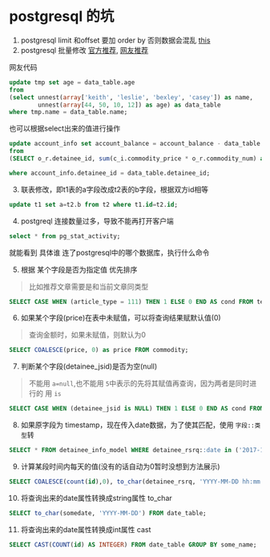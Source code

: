# postgresql 的坑

1. postgresql  limit 和offset 要加 order by  否则数据会混乱 [this](https://www.postgresql.org/docs/current/static/queries-limit.html)
2. postgresql 批量修改 [官方推荐](https://www.postgresql.org/message-id/AANLkTi=Xy9Q7BXTy19EDbsG3YWEL46mS-FJ6VFLH+xfu@mail.gmail.com), [网友推荐](https://stackoverflow.com/questions/7019831/bulk-batch-update-upsert-in-postgresql/20224370#20224370)

网友代码
```sql
update tmp set age = data_table.age
from
(select unnest(array['keith', 'leslie', 'bexley', 'casey']) as name, 
        unnest(array[44, 50, 10, 12]) as age) as data_table
where tmp.name = data_table.name;
```

也可以根据select出来的值进行操作
```sql
update account_info set account_balance = account_balance - data_table.values
from
(SELECT o_r.detainee_id, sum(c_i.commodity_price * o_r.commodity_num) as values FROM order_record o_r,commodity_info c_i WHERE o_r.commodity_id = c_i.id group by o_r.detainee_id ) as data_table

where account_info.detainee_id = data_table.detainee_id;
```

3. 联表修改，即t1表的a字段改成t2表的b字段，根据双方id相等
```sql
update t1 set a=t2.b from t2 where t1.id=t2.id;
```

4. postgreql 连接数量过多，导致不能再打开客户端
```sql
select * from pg_stat_activity;
```
就能看到 具体谁 连了postgresql中的哪个数据库，执行什么命令

5. 根据 某个字段是否为指定值 优先排序
> 比如推荐文章需要是和当前文章同类型
```sql
SELECT CASE WHEN (article_type = 111) THEN 1 ELSE 0 END AS cond FROM test ORDER BY cond;
```

6. 如果某个字段(price)在表中未赋值，可以将查询结果赋默认值(0)
> 查询金额时，如果未赋值，则默认为0
```sql
SELECT COALESCE(price, 0) as price FROM commodity;
```

7. 判断某个字段(detainee_jsid)是否为空(null)
> 不能用 `a=null`,也不能用 `5`中表示的先将其赋值再查询，因为两者是同时进行的
> 用 `is`
```sql
SELECT CASE WHEN (detainee_jsid is NULL) THEN 1 ELSE 0 END AS cond FROM detainee_model ORDER BY cond
```

8. 如果原字段为 timestamp，现在传入date数据，为了使其匹配，使用 `字段::类型`转
```sql
SELECT * FROM detainee_info_model WHERE detainee_rsrq::date in ('2017-10-01', '2017-11-01')
```

9. 计算某段时间内每天的值(没有的话自动为0暂时没想到方法展示)
```sql
SELECT COALESCE(count(id),0), to_char(detainee_rsrq, 'YYYY-MM-DD hh:mm:ss') as _datetime FROM detainee_info_model WHERE detainee_rsrq BETWEEN '2017-01-01' AND '2018-12-30' GROUP BY _datetime
```

10. 将查询出来的date属性转换成string属性 to_char
```sql
SELECT to_char(somedate, 'YYYY-MM-DD') FROM date_table;
```

11. 将查询出来的date属性转换成int属性 cast
```sql
SELECT CAST(COUNT(id) AS INTEGER) FROM date_table GROUP BY some_name;
```